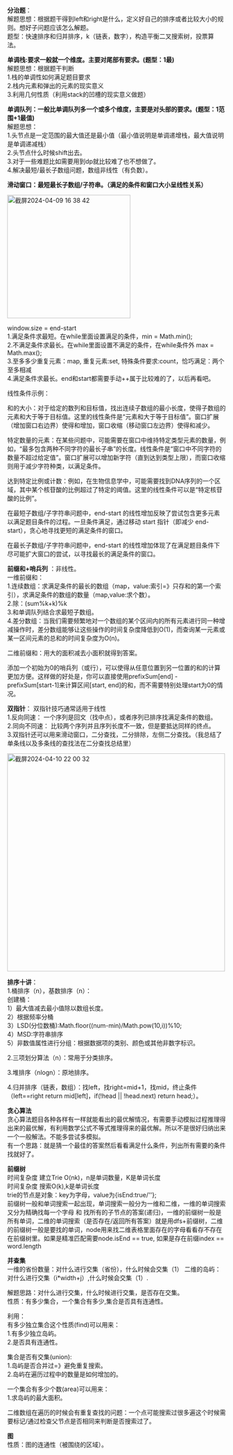 **分治题**：     
解题思想：根据题干得到left和right是什么，定义好自己的排序或者比较大小的规则。想好子问题应该怎么解题。                  
题型：快速排序和归并排序，k（链表，数字），构造平衡二叉搜索树，投票算法。        

**单调栈:要求一般就一个维度。主要对尾部有要求。(题型：1最)**                         
解题思想：根据题干判断         
1.栈的单调性如何满足题目要求  
2.栈内元素和弹出的元素的现实意义     
3.利用几何性质（利用stack的凹槽的现实意义做题）       

**单调队列：一般比单调队列多一个或多个维度，主要是对头部的要求。(题型：1范围+1最值)**            
解题思想：        
1.头节点是一定范围的最大值还是最小值（最小值说明是单调递增栈，最大值说明是单调递减栈）          
2.头节点什么时候shift出去。             
3.对于一些难题比如需要用到dp就比较难了也不想做了。     
4.解决最短/最长子数组问题，数组非线性（有负数）。 

**滑动窗口：最短最长子数组/子符串。（满足的条件和窗口大小呈线性关系）**      

<img width="284" alt="截屏2024-04-09 16 38 42" src="https://github.com/xkong-study/ood/assets/100473178/28b372eb-a5b5-4eed-89c9-bd75fe0f7b8a">          

window.size = end-start    
1.满足条件求最短。在while里面设置满足的条件，min = Math.min();     
2.不满足条件求最长。在while里面设置不满足的条件，在while条件外 max = Math.max();  
3.至多多少重复元素：map, 重复元素:set, 特殊条件要求:count，恰巧满足：两个至多相减     
4.满足条件求最长。end和start都需要手动++属于比较难的了，以后再看吧。  

线性条件示例：           

和的大小：对于给定的数列和目标值，找出连续子数组的最小长度，使得子数组的元素和大于等于目标值。这里的线性条件是“元素和大于等于目标值”。窗口扩展（增加窗口右边界）使得和增加，窗口收缩（移动窗口左边界）使得和减少。                   

特定数量的元素：在某些问题中，可能需要在窗口中维持特定类型元素的数量，例如，“最多包含两种不同字符的最长子串”的长度。线性条件是“窗口中不同字符的数量不超过给定值”。窗口扩展可以增加新字符（直到达到类型上限），而窗口收缩则用于减少字符种类，以满足条件。            

达到特定比例或计数：例如，在生物信息学中，可能需要找到DNA序列的一个区域，其中某个核苷酸的比例超过了特定的阈值。这里的线性条件可以是“特定核苷酸的比例”。   

在最短子数组/子字符串问题中，end-start 的线性增加反映了尝试包含更多元素以满足题目条件的过程。一旦条件满足，通过移动 start 指针（即减少 end-start），贪心地寻找更短的满足条件的窗口。     

在最长子数组/子字符串问题中，end-start 的线性增加体现了在满足题目条件下尽可能扩大窗口的尝试，以寻找最长的满足条件的窗口。     


**前缀和+哨兵列** ：非线性。         
一维前缀和：    
1.连续数组：求满足条件的最长的数组（map，value:索引=》只存和的第一个索引），求满足条件的数组的数量（map,value:求个数）。   
2.除：(sum%k+k)%k  
3.和单调队列结合求最短子数组。      
4.差分数组：当我们需要频繁地对一个数组的某个区间内的所有元素进行同一种增减操作时，差分数组能够让这些操作的时间复杂度降低到O(1)，而查询某一元素或某一区间元素的总和的时间复杂度为O(n)。     

二维前缀和：用大的面积减去小面积就得到答案。   

添加一个初始为0的哨兵列（或行），可以使得从任意位置到另一位置的和的计算更加方便。这样做的好处是，你可以直接使用prefixSum[end] - prefixSum[start-1]来计算区间[start, end]的和，而不需要特别处理start为0的情况。    


**双指针**： 双指针技巧通常适用于线性                 
1.反向同速： 一个序列是回文（找中点），或者序列已排序找满足条件的数组。           
2.同向不同速： 比较两个序列并且序列长度不一致，但是要抵达同样的终点。     
3.双指针还可以用来滑动窗口，二分查找，二分排除，左侧二分查找。（我总结了单条线以及多条线的查找法在二分查找总结里）          

<img width="502" alt="截屏2024-04-10 22 00 32" src="https://github.com/xkong-study/ood/assets/100473178/82caa462-d7db-4d9d-bb2c-367bdf5f6d75">


**排序十讲**：  
1.桶排序（n），基数排序（n）：      
创建桶：       
1）最大值减去最小值除以数组长度。     
2）根据频率分桶      
3）LSD(分位数桶):Math.floor((num-min)/Math.pow(10,i))%10;      
4）MSD:字符串排序   
5）非数值属性进行分组：根据数据项的类别、颜色或其他非数字标识。     

2.三项划分算法（n）：常用于分类排序。    

3.堆排序（nlogn）：原地排序。    

4.归并排序（链表，数组）：找left，找right=mid+1，找mid，终止条件（left==right return mid[left]，if(!head || !head.next) return head;）。  

**贪心算法**           
贪心算法题目各种各样有一样就能看出的最优解情况，有需要手动模拟过程推理得出来的最优解，有利用数学公式不等式推理得来的最优解。所以不是很好归纳出来一个一般解法。不能多尝试多模拟。       
有一个思路：就是猜一个最佳的答案然后看看满足什么条件，列出所有需要的条件找就好了。       

**前缀树**     
时间复杂度 建立Trie O(nk)，n是单词数量，K是单词长度         
时间复杂度 搜索O(k),k是单词长度         
trie的节点是对象：key为字母，value为{isEnd:true/''};        
前缀树一般和单词搜索一起出现，单词搜索一般分为一维和二维，一维的单词搜索又分为精确找每一个字母 和 找所有的子节点的答案(递归)，一维的前缀树一般是所有单词，二维的单词搜索（是否存在/返回所有答案）就是用dfs+前缀树，二维的前缀树一般是要找的单词，node用来找二维表格里面存在的字母看看存不存在在前缀树里。如果是精准匹配需要node.isEnd == true, 如果是存在前缀index ==  word.length              

**并查集**                   
一维的省份数量：对什么进行交集（省份），什么时候会交集（1）      二维的岛屿：对什么进行交集（i*width+j）,什么时候会交集（1）.       

解题思路：对什么进行交集，什么时候进行交集，是否存在交集。     
性质：有多少集合，一个集合有多少,集合是否具有连通性。        

利用：     
有多少独立集合这个性质(find)可以用来：       
1.有多少独立岛屿。          
2.是否具有连通性。     

集合是否有交集(union):      
1.岛屿是否合并过=》避免重复搜索。     
2.岛屿在遍历过程中的数量是如何增加的。      

一个集合有多少个数(area)可以用来：      
1.求岛屿的最大面积。        

二维数组在遍历的时候会有重复查找的问题：一个点可能搜索过很多遍这个时候需要标记/通过检查父节点是否相同来判断是否搜索过了。     

**图**  
性质：图的连通性（被围绕的区域）。      



